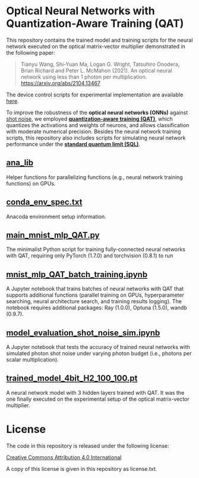 # Optical Neural Networks with Quantization-Aware Training (QAT)

This repository contains the trained model and training scripts for the neural network executed on the optical matrix-vector multiplier demonstrated in the following paper:

>Tianyu Wang, Shi-Yuan Ma, Logan G. Wright, Tatsuhiro Onodera, Brian Richard and Peter L. McMahon (2021). An optical neural network using less than 1 photon per multiplication. https://arxiv.org/abs/2104.13467

The device control scripts for experimental implementation are available [here](https://github.com/mcmahon-lab/ONN-device-control).

To improve the robustness of the **optical neural networks (ONNs)** against [shot noise](https://en.wikipedia.org/wiki/Shot_noise), we employed [**quantization-aware training (QAT)**](https://doi.org/10.1109/CVPR.2018.00286), which quantizes the activations and weights of neurons, and allows classification with moderate numerical precision. Besides the neural network training scripts, this repository also includes scripts for simulating neural network performance under the [**standard quantum limit (SQL)**](https://en.wikipedia.org/wiki/Quantum_limit).

## [ana_lib](https://github.com/mcmahon-lab/ONN-QAT-SQL/tree/master/ana_lib)

Helper functions for parallelizing functions (e.g., neural network training functions) on GPUs.

## [conda_env_spec.txt](https://github.com/mcmahon-lab/ONN-QAT-SQL/blob/master/conda_env_spec.txt)

Anacoda environment setup information.

## [main_mnist_mlp_QAT.py](https://github.com/mcmahon-lab/ONN-QAT-SQL/blob/master/main_mnist_mlp_QAT.py)

The minimalist Python script for training fully-connected neural networks with QAT, requiring only PyTorch (1.7.0) and torchvision (0.8.1) to run

## [mnist_mlp_QAT_batch_training.ipynb](https://github.com/mcmahon-lab/ONN-QAT-SQL/blob/master/mnist_mlp_QAT_batch_training.ipynb)

A Jupyter notebook that trains batches of neural networks with QAT that supports additional functions (parallel training on GPUs, hyperparameter searching, neural architecture search, and training results logging).
The notebook requires additional packages: Ray (1.0.0), Optuna (1.5.0), wandb (0.9.7).

## [model_evaluation_shot_noise_sim.ipynb](https://github.com/mcmahon-lab/ONN-QAT-SQL/blob/master/model_evaluation_shot_noise_sim.ipynb)

A Jupyter notebook that tests the accuracy of trained neural networks with simulated photon shot noise under varying photon budget (i.e., photons per scalar multiplication).

## [trained_model_4bit_H2_100_100.pt](https://github.com/mcmahon-lab/ONN-QAT-SQL/blob/master/trained_model_4bit_H2_100_100.pt)

A neural network model with 3 hidden layers trained with QAT. It was the one finally executed on the experimental setup of the optical matrix-vector multiplier.

# License

The code in this repository is released under the following license:

[Creative Commons Attribution 4.0 International](https://creativecommons.org/licenses/by/4.0/)

A copy of this license is given in this repository as license.txt.
